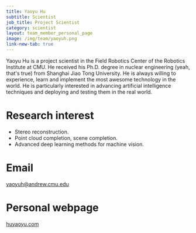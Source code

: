 ```yaml
---
title: Yaoyu Hu
subtitle: Scientist
job_title: Project Scientist
category: scientist
layout: team_member_personal_page
image: /img/team/yaoyuh.png
link-new-tab: true
---
```


Yaoyu Hu is a project scientist in the Field Robotics Center of the Robotics Institute at CMU. He received his Ph.D. degree in nuclear engineering (yeah, that's true) from Shanghai Jiao Tong University. He is always willing to experience, learn and implement the most awesome technology in the world. He is particularly interested in advancing artificial intelligence techniques and deploying and testing them in the real world. 

# Research interest #
- Stereo reconstruction.
- Point cloud completion, scene completion.
- Advanced deep learning methods for machine vision.

# Email #
yaoyuh@andrew.cmu.edu

# Personal webpage #
<a href="http://huyaoyu.com" target="_blank">huyaoyu.com</a>
